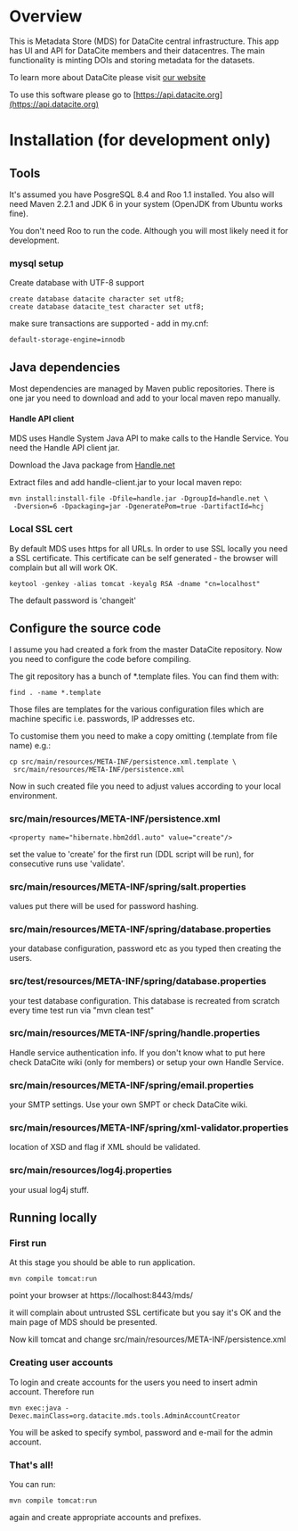 # Overview

This is Metadata Store (MDS) for DataCite central infrastructure. This
app has UI and API for DataCite members and their datacentres. The
main functionality is minting DOIs and storing metadata for the
datasets.

To learn more about DataCite please visit [our website](http://www.datacite.org)

To use this software please go to [https://api.datacite.org](https://api.datacite.org)

# Installation (for development only)

## Tools

It's assumed you have PosgreSQL 8.4 and Roo 1.1 installed. You also
will need Maven 2.2.1 and JDK 6 in your system (OpenJDK from Ubuntu
works fine).

You don't need Roo to run the code. Although you will most likely need
it for development.

### mysql setup

Create database with UTF-8 support

    create database datacite character set utf8;
    create database datacite_test character set utf8;

make sure transactions are supported - add in my.cnf:

    default-storage-engine=innodb

## Java dependencies

Most dependencies are managed by Maven public repositories. There is
one jar you need to download and add to your local maven repo
manually.

#### Handle API client

MDS uses Handle System Java API to make calls to the Handle Service. You
need the Handle API client jar.

Download the Java package from [Handle.net](http://handle.net/client_download.html)

Extract files and add handle-client.jar to your local maven repo:

    mvn install:install-file -Dfile=handle.jar -DgroupId=handle.net \
     -Dversion=6 -Dpackaging=jar -DgeneratePom=true -DartifactId=hcj

### Local SSL cert

By default MDS uses https for all URLs. In order to use SSL locally
you need a SSL certificate. This certificate can be self generated -
the browser will complain but all will work OK.

    keytool -genkey -alias tomcat -keyalg RSA -dname "cn=localhost"

The default password is 'changeit'

## Configure the source code 

I assume you had created a fork from the master DataCite
repository. Now you need to configure the code before compiling. 

The git repository has a bunch of *.template files. You can find them
with:

    find . -name *.template

Those files are templates for the various configuration files which
are machine specific i.e. passwords, IP addresses etc.

To customise them you need to make a copy omitting (.template from
file name) e.g.:

    cp src/main/resources/META-INF/persistence.xml.template \
     src/main/resources/META-INF/persistence.xml

Now in such created file you need to adjust values according to your
local environment.

### src/main/resources/META-INF/persistence.xml

    <property name="hibernate.hbm2ddl.auto" value="create"/>

set the value to 'create' for the first run (DDL script will be run),
for consecutive runs use 'validate'.

### src/main/resources/META-INF/spring/salt.properties

values put there will be used for password hashing.

### src/main/resources/META-INF/spring/database.properties

your database configuration, password etc as you typed then creating
the users.

### src/test/resources/META-INF/spring/database.properties

your test database configuration. This database is recreated from
scratch every time test run via "mvn clean test"

### src/main/resources/META-INF/spring/handle.properties

Handle service authentication info. If you don't know what to put here
check DataCite wiki (only for members) or setup your own Handle
Service.

### src/main/resources/META-INF/spring/email.properties

your SMTP settings. Use your own SMPT or check DataCite wiki.

### src/main/resources/META-INF/spring/xml-validator.properties

location of XSD and flag if XML should be validated.

### src/main/resources/log4j.properties

your usual log4j stuff.

## Running locally 

### First run

At this stage you should be able to run application.

    mvn compile tomcat:run

point your browser at https://localhost:8443/mds/

it will complain about untrusted SSL certificate but you say it's OK
and the main page of MDS should be presented.

Now kill tomcat and change src/main/resources/META-INF/persistence.xml

### Creating user accounts

To login and create accounts for the users you need to insert admin
account. Therefore run

    mvn exec:java -Dexec.mainClass=org.datacite.mds.tools.AdminAccountCreator
    
You will be asked to specify symbol, password and e-mail for the admin account.

### That's all!

You can run: 

    mvn compile tomcat:run 

again and create appropriate accounts and prefixes.


